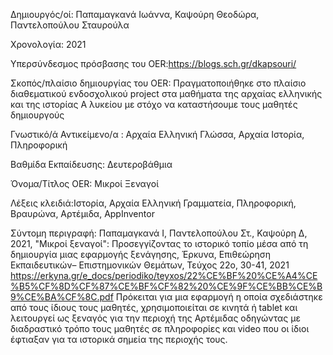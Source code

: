 
Δημιουργός/οί: Παπαμαγκανά Ιωάννα, Καψούρη Θεοδώρα, Παντελοπούλου Σταυρούλα

Χρονολογία: 2021

Υπερσύνδεσμος πρόσβασης του OER:https://blogs.sch.gr/dkapsouri/ 

Σκοπός/πλαίσιο δημιουργίας του OER: Πραγματοποιήθηκε στο πλαίσιο διαθεματικού ενδοσχολικού project στα μαθήματα της αρχαίας ελληνικής και της ιστορίας Α λυκείου με στόχο να καταστήσουμε τους μαθητές δημιουργούς

Γνωστικό/ά Αντικείμενο/α : Αρχαία Ελληνική Γλώσσα, Αρχαία Ιστορία, Πληροφορική

Βαθμίδα Εκπαίδευσης: Δευτεροβάθμια

Όνομα/Τίτλος OER: Μικροί Ξεναγοί 

Λέξεις κλειδιά:Ιστορία, Αρχαία Ελληνική Γραμματεία, Πληροφορική, Βραυρώνα, Αρτέμιδα, AppInventor

Σύντομη περιγραφή:
Παπαμαγκανά Ι, Παντελοπούλου Στ., Καψούρη Δ, 2021, "Μικροί ξεναγοί": Προσεγγίζοντας το ιστορικό τοπίο μέσα από τη δημιουργία μιας εφαρμογής ξενάγησης, Έρκυνα, Επιθεώρηση Εκπαιδευτικών– Επιστημονικών Θεμάτων, Τεύχος 22ο, 30-41, 2021 https://erkyna.gr/e_docs/periodiko/teyxos/22%CE%BF%20%CE%A4%CE%B5%CF%8D%CF%87%CE%BF%CF%82%20%CE%9F%CE%BB%CE%B9%CE%BA%CF%8C.pdf 
Πρόκειται για μια εφαρμογή η οποία σχεδιάστηκε από τους ίδιους τους μαθητές, χρησιμοποιείται σε κινητά ή tablet και λειτουργεί ως ξεναγός για την περιοχή της Αρτέμιδας οδηγώντας με διαδραστικό τρόπο τους μαθητές σε πληροφορίες και video που οι ίδιοι έφτιαξαν για τα ιστορικά σημεία της περιοχής τους.  

